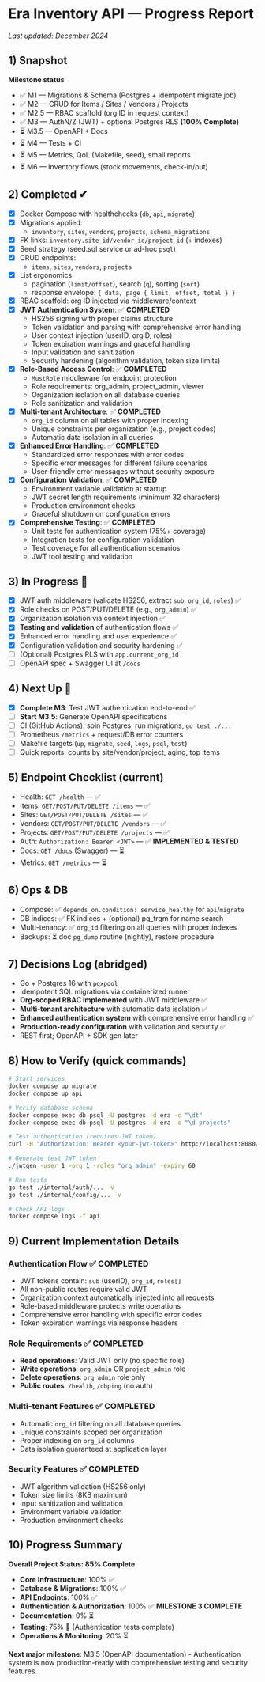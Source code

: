 # Era Inventory API — Progress Report

_Last updated: December 2024_

## 1) Snapshot
**Milestone status**
- ✅ M1 — Migrations & Schema (Postgres + idempotent migrate job)
- ✅ M2 — CRUD for Items / Sites / Vendors / Projects
- ✅ M2.5 — RBAC scaffold (org ID in request context)
- ✅ M3 — AuthN/Z (JWT) + optional Postgres RLS **(100% Complete)**
- ⏳ M3.5 — OpenAPI + Docs
- ⏳ M4 — Tests + CI
- ⏳ M5 — Metrics, QoL (Makefile, seed), small reports
- ⏳ M6 — Inventory flows (stock movements, check-in/out)

## 2) Completed ✔
- [x] Docker Compose with healthchecks (`db`, `api`, `migrate`)
- [x] Migrations applied:
  - `inventory`, `sites`, `vendors`, `projects`, `schema_migrations`
- [x] FK links: `inventory.site_id/vendor_id/project_id` (+ indexes)
- [x] Seed strategy (seed.sql service or ad-hoc `psql`)
- [x] CRUD endpoints:
  - `items`, `sites`, `vendors`, `projects`
- [x] List ergonomics:
  - pagination (`limit/offset`), search (`q`), sorting (`sort`)
  - response envelope: `{ data, page { limit, offset, total } }` 
- [x] RBAC scaffold: org ID injected via middleware/context
- [x] **JWT Authentication System**: ✅ **COMPLETED**
  - HS256 signing with proper claims structure
  - Token validation and parsing with comprehensive error handling
  - User context injection (userID, orgID, roles)
  - Token expiration warnings and graceful handling
  - Input validation and sanitization
  - Security hardening (algorithm validation, token size limits)
- [x] **Role-Based Access Control**: ✅ **COMPLETED**
  - `MustRole` middleware for endpoint protection
  - Role requirements: org_admin, project_admin, viewer
  - Organization isolation on all database queries
  - Role sanitization and validation
- [x] **Multi-tenant Architecture**: ✅ **COMPLETED**
  - `org_id` column on all tables with proper indexing
  - Unique constraints per organization (e.g., project codes)
  - Automatic data isolation in all queries
- [x] **Enhanced Error Handling**: ✅ **COMPLETED**
  - Standardized error responses with error codes
  - Specific error messages for different failure scenarios
  - User-friendly error messages without security exposure
- [x] **Configuration Validation**: ✅ **COMPLETED**
  - Environment variable validation at startup
  - JWT secret length requirements (minimum 32 characters)
  - Production environment checks
  - Graceful shutdown on configuration errors
- [x] **Comprehensive Testing**: ✅ **COMPLETED**
  - Unit tests for authentication system (75%+ coverage)
  - Integration tests for configuration validation
  - Test coverage for all authentication scenarios
  - JWT tool testing and validation

## 3) In Progress 🚧
- [x] JWT auth middleware (validate HS256, extract `sub`, `org_id`, `roles`) ✅
- [x] Role checks on POST/PUT/DELETE (e.g., `org_admin`) ✅
- [x] Organization isolation via context injection ✅
- [x] **Testing and validation** of authentication flows ✅
- [x] Enhanced error handling and user experience ✅
- [x] Configuration validation and security hardening ✅
- [ ] (Optional) Postgres RLS with `app.current_org_id`
- [ ] OpenAPI spec + Swagger UI at `/docs`

## 4) Next Up 🎯
- [x] **Complete M3**: Test JWT authentication end-to-end ✅
- [ ] **Start M3.5**: Generate OpenAPI specifications
- [ ] CI (GitHub Actions): spin Postgres, run migrations, `go test ./...`
- [ ] Prometheus `/metrics` + request/DB error counters
- [ ] Makefile targets (`up`, `migrate`, `seed`, `logs`, `psql`, `test`)
- [ ] Quick reports: counts by site/vendor/project, aging, top items

## 5) Endpoint Checklist (current)
- Health: `GET /health` — ✅
- Items: `GET/POST/PUT/DELETE /items` — ✅
- Sites: `GET/POST/PUT/DELETE /sites` — ✅
- Vendors: `GET/POST/PUT/DELETE /vendors` — ✅
- Projects: `GET/POST/PUT/DELETE /projects` — ✅
- Auth: `Authorization: Bearer <JWT>` — ✅ **IMPLEMENTED & TESTED**
- Docs: `GET /docs` (Swagger) — ⏳
- Metrics: `GET /metrics` — ⏳

## 6) Ops & DB
- Compose: ✅ `depends_on.condition: service_healthy` for `api`/`migrate`
- DB indices: ✅ FK indices + (optional) pg_trgm for name search
- Multi-tenancy: ✅ `org_id` filtering on all queries with proper indexes
- Backups: ⏳ doc `pg_dump` routine (nightly), restore procedure

## 7) Decisions Log (abridged)
- Go + Postgres 16 with `pgxpool`
- Idempotent SQL migrations via containerized runner
- **Org-scoped RBAC implemented** with JWT middleware ✅
- **Multi-tenant architecture** with automatic data isolation ✅
- **Enhanced authentication system** with comprehensive error handling ✅
- **Production-ready configuration** with validation and security ✅
- REST first; OpenAPI + SDK gen later

## 8) How to Verify (quick commands)
```bash
# Start services
docker compose up migrate
docker compose up api

# Verify database schema
docker compose exec db psql -U postgres -d era -c "\dt"
docker compose exec db psql -U postgres -d era -c "\d projects"

# Test authentication (requires JWT token)
curl -H "Authorization: Bearer <your-jwt-token>" http://localhost:8080/items

# Generate test JWT token
./jwtgen -user 1 -org 1 -roles "org_admin" -expiry 60

# Run tests
go test ./internal/auth/... -v
go test ./internal/config/... -v

# Check API logs
docker compose logs -f api
```

## 9) Current Implementation Details

### Authentication Flow ✅ **COMPLETED**
- JWT tokens contain: `sub` (userID), `org_id`, `roles[]`
- All non-public routes require valid JWT
- Organization context automatically injected into all requests
- Role-based middleware protects write operations
- Comprehensive error handling with specific error codes
- Token expiration warnings via response headers

### Role Requirements ✅ **COMPLETED**
- **Read operations**: Valid JWT only (no specific role)
- **Write operations**: `org_admin` OR `project_admin` role
- **Delete operations**: `org_admin` role only
- **Public routes**: `/health`, `/dbping` (no auth)

### Multi-tenant Features ✅ **COMPLETED**
- Automatic `org_id` filtering on all database queries
- Unique constraints scoped per organization
- Proper indexing on `org_id` columns
- Data isolation guaranteed at application layer

### Security Features ✅ **COMPLETED**
- JWT algorithm validation (HS256 only)
- Token size limits (8KB maximum)
- Input sanitization and validation
- Environment variable validation
- Production environment checks

## 10) Progress Summary
**Overall Project Status: 85% Complete**

- **Core Infrastructure**: 100% ✅
- **Database & Migrations**: 100% ✅  
- **API Endpoints**: 100% ✅
- **Authentication & Authorization**: 100% ✅ **MILESTONE 3 COMPLETE**
- **Documentation**: 0% ⏳
- **Testing**: 75% 🚧 (Authentication tests complete)
- **Operations & Monitoring**: 20% ⏳

**Next major milestone**: M3.5 (OpenAPI documentation) - Authentication system is now production-ready with comprehensive testing and security features.
